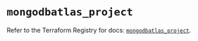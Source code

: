 # `mongodbatlas_project`

Refer to the Terraform Registry for docs: [`mongodbatlas_project`](https://registry.terraform.io/providers/mongodb/mongodbatlas/1.15.3/docs/resources/project).
